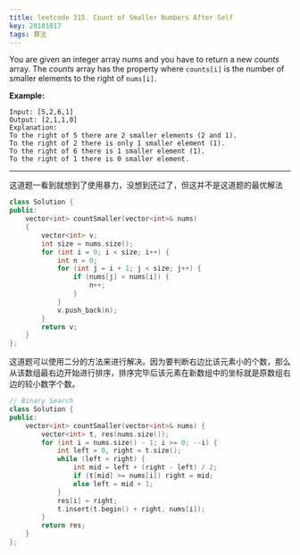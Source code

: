 ```yaml
---
title: leetcode 315. Count of Smaller Numbers After Self
key: 20181017
tags: 算法
---
```


You are given an integer array *nums* and you have to return a new *counts* array. The *counts* array has the property where `counts[i]` is the number of smaller elements to the right of `nums[i]`.

**Example:**

```
Input: [5,2,6,1]
Output: [2,1,1,0] 
Explanation:
To the right of 5 there are 2 smaller elements (2 and 1).
To the right of 2 there is only 1 smaller element (1).
To the right of 6 there is 1 smaller element (1).
To the right of 1 there is 0 smaller element.
```

------

这道题一看到就想到了使用暴力，没想到还过了，但这并不是这道题的最优解法

```c++
class Solution {
public:
    vector<int> countSmaller(vector<int>& nums)
    {
        vector<int> v;
        int size = nums.size();
        for (int i = 0; i < size; i++) {
            int n = 0;
            for (int j = i + 1; j < size; j++) {
                if (nums[j] < nums[i]) {
                    n++;
                }
            }
            v.push_back(n);
        }
        return v;
    }
};
```

这道题可以使用二分的方法来进行解决。因为要判断右边比该元素小的个数，那么从该数组最右边开始进行排序，排序完毕后该元素在新数组中的坐标就是原数组右边的较小数字个数。

```c++
// Binary Search
class Solution {
public:
    vector<int> countSmaller(vector<int>& nums) {
        vector<int> t, res(nums.size());
        for (int i = nums.size() - 1; i >= 0; --i) {
            int left = 0, right = t.size();
            while (left < right) {
                int mid = left + (right - left) / 2;
                if (t[mid] >= nums[i]) right = mid;
                else left = mid + 1;
            }
            res[i] = right;
            t.insert(t.begin() + right, nums[i]);
        }
        return res;
    }
};
```

